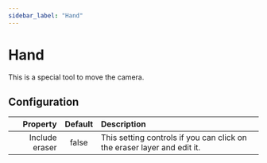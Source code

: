 ```yaml
---
sidebar_label: "Hand"
---
```


# Hand

This is a special tool to move the camera.

## Configuration

|       Property | Default | Description                                                             |
|---------------:|:-------:|:------------------------------------------------------------------------|
| Include eraser |  false  | This setting controls if you can click on the eraser layer and edit it. |
